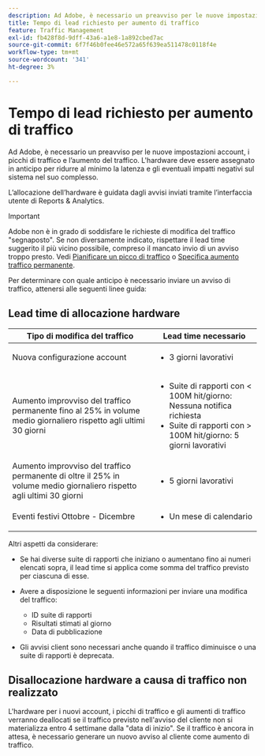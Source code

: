 ```yaml
---
description: Ad Adobe, è necessario un preavviso per le nuove impostazioni account, i picchi di traffico e l’aumento del traffico. L'hardware deve essere assegnato in anticipo per ridurre al minimo la latenza e gli eventuali impatti negativi sul sistema nel suo complesso.
title: Tempo di lead richiesto per aumento di traffico
feature: Traffic Management
exl-id: fb428f8d-9dff-43a6-a1e8-1a892cbed7ac
source-git-commit: 6f7f46b0fee46e572a65f639ea511478c0118f4e
workflow-type: tm+mt
source-wordcount: '341'
ht-degree: 3%

---
```


# Tempo di lead richiesto per aumento di traffico

Ad Adobe, è necessario un preavviso per le nuove impostazioni account, i picchi di traffico e l’aumento del traffico. L&#39;hardware deve essere assegnato in anticipo per ridurre al minimo la latenza e gli eventuali impatti negativi sul sistema nel suo complesso.

L’allocazione dell’hardware è guidata dagli avvisi inviati tramite l’interfaccia utente di Reports &amp; Analytics.

>[!IMPORTANT]
>
>Adobe non è in grado di soddisfare le richieste di modifica del traffico &quot;segnaposto&quot;. Se non diversamente indicato, rispettare il lead time suggerito il più vicino possibile, compreso il mancato invio di un avviso troppo presto. Vedi [Pianificare un picco di traffico](/help/admin/admin/c-manage-report-suites/c-edit-report-suites/c-traffic-management/t-traffic-schedule-spike.md) o [Specifica aumento traffico permanente](/help/admin/admin/c-manage-report-suites/c-edit-report-suites/c-traffic-management/t-traffic-permanent.md).

Per determinare con quale anticipo è necessario inviare un avviso di traffico, attenersi alle seguenti linee guida:

## Lead time di allocazione hardware


<table id="table_A67CC3B164F740088797BD8913244E47">
 <thead>
  <tr>
   <th colname="col1" class="entry"> Tipo di modifica del traffico </th>
   <th colname="col2" class="entry"> Lead time necessario </th>
  </tr>
 </thead>
 <tbody>
  <tr>
   <td colname="col1"> Nuova configurazione account </td>
   <td colname="col2"> <ul><li>3 giorni lavorativi</li></ul></td>
  </tr>
  <tr>
   <td colname="col1"> Aumento improvviso del traffico permanente fino al 25% in volume medio giornaliero rispetto agli ultimi 30 giorni</td>
   <td colname="col2"> <ul><li>Suite di rapporti con &lt; 100M hit/giorno: Nessuna notifica richiesta</li><li>Suite di rapporti con &gt; 100M hit/giorno: 5 giorni lavorativi</li></ul></td>
  </tr>
  <tr>
   <td colname="col1"> Aumento improvviso del traffico permanente di oltre il 25% in volume medio giornaliero rispetto agli ultimi 30 giorni</td>
   <td colname="col2"> <ul><li>5 giorni lavorativi</li></ul></td>
  </tr>
  <tr>
   <td colname="col1"> Eventi festivi Ottobre - Dicembre </td>
   <td colname="col2"> <ul><li>Un mese di calendario</li></ul> </td>
  </tr>
 </tbody>
</table>

Altri aspetti da considerare:

* Se hai diverse suite di rapporti che iniziano o aumentano fino ai numeri elencati sopra, il lead time si applica come somma del traffico previsto per ciascuna di esse.
* Avere a disposizione le seguenti informazioni per inviare una modifica del traffico:

   * ID suite di rapporti
   * Risultati stimati al giorno
   * Data di pubblicazione

* Gli avvisi client sono necessari anche quando il traffico diminuisce o una suite di rapporti è deprecata.

## Disallocazione hardware a causa di traffico non realizzato

L&#39;hardware per i nuovi account, i picchi di traffico e gli aumenti di traffico verranno deallocati se il traffico previsto nell&#39;avviso del cliente non si materializza entro 4 settimane dalla &quot;data di inizio&quot;. Se il traffico è ancora in attesa, è necessario generare un nuovo avviso al cliente come aumento di traffico.
